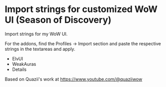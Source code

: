 # Import strings for customized WoW UI (Season of Discovery)
Import strings for my WoW UI.

For the addons, find the Profiles -> Import section and paste the respective strings in the textareas and apply.

- ElvUI
- WeakAuras
- Details

Based on Quazii's work at https://www.youtube.com/@quaziiwow
